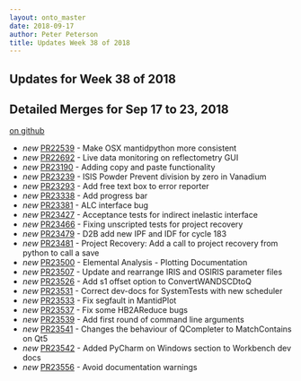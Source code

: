 ```yaml
---
layout: onto_master
date: 2018-09-17
author: Peter Peterson
title: Updates Week 38 of 2018
---
```

Updates for Week 38 of 2018
---------------------------

Detailed Merges for Sep 17 to 23, 2018
--------------------------------------
[on github](https://github.com/mantidproject/mantid/pulls?q=is%3Apr+merged%3A2018-09-18..2018-09-23)

* *new* [PR22539](https://github.com/mantidproject/mantid/pull/22539) - Make OSX mantidpython more consistent
* *new* [PR22692](https://github.com/mantidproject/mantid/pull/22692) - Live data monitoring on reflectometry GUI
* *new* [PR23190](https://github.com/mantidproject/mantid/pull/23190) - Adding copy and paste functionality
* *new* [PR23239](https://github.com/mantidproject/mantid/pull/23239) - ISIS Powder Prevent division by zero in Vanadium
* *new* [PR23293](https://github.com/mantidproject/mantid/pull/23293) - Add free text box to error reporter
* *new* [PR23338](https://github.com/mantidproject/mantid/pull/23338) - Add progress bar
* *new* [PR23381](https://github.com/mantidproject/mantid/pull/23381) - ALC interface bug
* *new* [PR23427](https://github.com/mantidproject/mantid/pull/23427) - Acceptance tests for indirect inelastic interface
* *new* [PR23466](https://github.com/mantidproject/mantid/pull/23466) - Fixing unscripted tests for project recovery
* *new* [PR23479](https://github.com/mantidproject/mantid/pull/23479) - D2B add new IPF and IDF for cycle 183
* *new* [PR23481](https://github.com/mantidproject/mantid/pull/23481) - Project Recovery: Add a call to project recovery from python to call a save
* *new* [PR23500](https://github.com/mantidproject/mantid/pull/23500) - Elemental Analysis - Plotting Documentation
* *new* [PR23507](https://github.com/mantidproject/mantid/pull/23507) - Update and rearrange IRIS and OSIRIS parameter files
* *new* [PR23526](https://github.com/mantidproject/mantid/pull/23526) - Add s1 offset option to ConvertWANDSCDtoQ
* *new* [PR23531](https://github.com/mantidproject/mantid/pull/23531) - Correct dev-docs for SystemTests with new scheduler
* *new* [PR23533](https://github.com/mantidproject/mantid/pull/23533) - Fix segfault in MantidPlot
* *new* [PR23537](https://github.com/mantidproject/mantid/pull/23537) - Fix some HB2AReduce bugs
* *new* [PR23539](https://github.com/mantidproject/mantid/pull/23539) - Add first round of command line arguments
* *new* [PR23541](https://github.com/mantidproject/mantid/pull/23541) - Changes the behaviour of QCompleter to MatchContains on Qt5
* *new* [PR23542](https://github.com/mantidproject/mantid/pull/23542) - Added PyCharm on Windows section to Workbench dev docs
* *new* [PR23556](https://github.com/mantidproject/mantid/pull/23556) - Avoid documentation warnings
